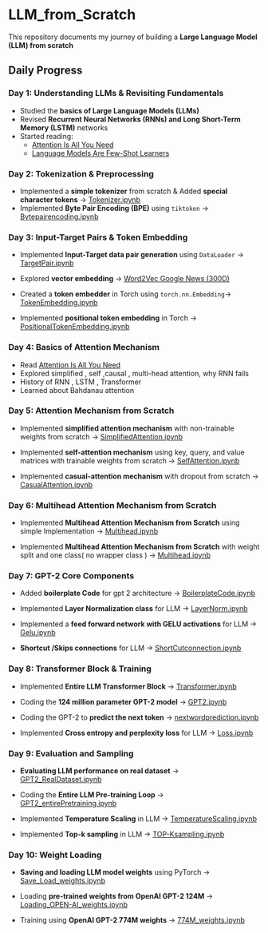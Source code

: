 # LLM_from_Scratch

This repository documents my journey of building a **Large Language Model (LLM) from scratch**

## Daily Progress

### Day 1: Understanding LLMs & Revisiting Fundamentals

- Studied the **basics of Large Language Models (LLMs)**
- Revised **Recurrent Neural Networks (RNNs) and Long Short-Term Memory (LSTM)** networks
- Started reading:
  - [Attention Is All You Need](https://arxiv.org/abs/1706.03762)
  - [Language Models Are Few-Shot Learners](https://arxiv.org/abs/2005.14165)

### Day 2: Tokenization & Preprocessing

- Implemented a **simple tokenizer** from scratch & Added **special character tokens** → [Tokenizer.ipynb](1_Preprocessing/1_Tokenizer.ipynb)
- Implemented **Byte Pair Encoding (BPE)** using `tiktoken` → [Bytepairencoding.ipynb](1_Preprocessing/2_Bytepairencoding.ipynb)

### Day 3: Input-Target Pairs & Token Embedding

- Implemented **Input-Target data pair generation** using `DataLoader` → [TargetPair.ipynb](1_Preprocessing/3_Input_Target_pair.ipynb)

- Explored **vector embedding** → [Word2Vec Google News (300D)](https://huggingface.co/fse/word2vec-google-news-300)

- Created a **token embedder** in Torch using `torch.nn.Embedding`→ [TokenEmbedding.ipynb](1_Preprocessing/4_tokenEmbedding.ipynb)

- Implemented **positional token embedding** in Torch → [PositionalTokenEmbedding.ipynb](1_Preprocessing/5_positionTokenEmbedding.ipynb)

### Day 4: Basics of Attention Mechanism

- Read [Attention Is All You Need](https://arxiv.org/abs/1706.03762)
- Explored simplified , self ,causal , multi-head attention, why RNN fails
- History of RNN , LSTM , Transformer
- Learned about Bahdanau attention

### Day 5: Attention Mechanism from Scratch

- Implemented **simplified attention mechanism** with non-trainable weights from scratch → [SimplifiedAttention.ipynb](2_Attention_Mechanism/1_SimplifedATT_noTrainableweights.ipynb)

- Implemented **self-attention mechanism** using key, query, and value matrices with trainable weights from scratch → [SelfAttention.ipynb](2_Attention_Mechanism/2_selfattention_trainable.ipynb)

- Implemented **casual-attention mechanism** with dropout from scratch → [CasualAttention.ipynb](2_Attention_Mechanism/3_casualattention.ipynb)

### Day 6: Multihead Attention Mechanism from Scratch

- Implemented **Multihead Attention Mechanism from Scratch** using simple Implementation → [Multihead.ipynb](2_Attention_Mechanism/4_mutiheadattention.ipynb)

- Implemented **Multihead Attention Mechanism from Scratch** with weight split and one class( no wrapper class ) → [Multihead.ipynb](2_Attention_Mechanism/4_mutiheadattention.ipynb)

### Day 7: GPT-2 Core Components

- Added **boilerplate Code** for gpt 2 architecture → [BoilerplateCode.ipynb](3_GPT/1_boilercode.ipynb)

- Implemented **Layer Normalization class** for LLM → [LayerNorm.ipynb](3_GPT/2_layernorm.ipynb)

- Implemented a **feed forward network with GELU activations** for LLM → [Gelu.ipynb](3_GPT/3_gelu.ipynb)

- **Shortcut /Skips connections** for LLM → [ShortCutconnection.ipynb](3_GPT/4_shortcutconnections.ipynb)

### Day 8: Transformer Block & Training

- Implemented **Entire LLM Transformer Block** → [Transformer.ipynb](3_GPT/5_transformer.ipynb)

- Coding the **124 million parameter GPT-2 model** → [GPT2.ipynb](3_GPT/6_gpt2_124M.ipynb)

- Coding the GPT-2 to **predict the next token** → [nextwordprediction.ipynb](3_GPT/7_gpt2_generatenextword.ipynb)

- Implemented **Cross entropy and perplexity loss** for LLM → [Loss.ipynb](3_GPT/7_gpt2_generatenextword.ipynb)

### Day 9: Evaluation and Sampling

- **Evaluating LLM performance on real dataset** → [GPT2_RealDataset.ipynb](3_GPT/8_gpt2ondataset.ipynb)

- Coding the **Entire LLM Pre-training Loop** → [GPT2_entirePretraining.ipynb](3_GPT/8_gpt2ondataset.ipynb)

- Implemented **Temperature Scaling** in LLM → [TemperatureScaling.ipynb](3_GPT/9_tempScaling.ipynb)

- Implemented **Top-k sampling** in LLM → [TOP-Ksampling.ipynb](3_GPT/10_topK.ipynb)

### Day 10: Weight Loading

- **Saving and loading LLM model weights** using PyTorch → [Save_Load_weights.ipynb](3_GPT/11_Save_load.ipynb)

- Loading **pre-trained weights from OpenAI GPT-2 124M** → [Loading_OPEN-AI_weights.ipynb](3_GPT/12_loadingOpenAI.ipynb)

- Training using **OpenAI GPT-2 774M weights** → [774M_weights.ipynb](3_GPT/13_OpenAI_774M.ipynb)
